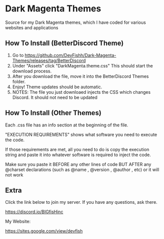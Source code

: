 # Dark Magenta Themes 
Source for my Dark Magenta themes, which I have coded for various websites and applications

## How To Install (BetterDiscord Theme)
1. Go to https://github.com/DevFishh/Dark-Magenta-Themes/releases/tag/BetterDiscord
2. Under "Assets" click "DarkMagenta.theme.css" This should start the download process. 
3. After you download the file, move it into the BetterDiscord Themes folder.
4. Enjoy! Theme updates should be automatic. 
5. NOTES: The file you just downloaed injects the CSS which changes Discord. It should not need to be updated

## How To Install (Other Themes)
Each .css file has an info section at the beginning of the file.

"EXECUTION REQUIREMENTS" shows what software you need to execute the code.

If those requirements are met, all you need to do is copy the execution string and paste it into whatever software is required to inject the code.

Make sure you paste it BEFORE any other lines of code BUT AFTER any @charset declarations (such as @name , @version , @author , etc) or it will not work

## Extra
Click the link below to join my server. If you have any questions, ask there.

https://discord.io/BIGfisHinc

My Website:

https://sites.google.com/view/devfish
